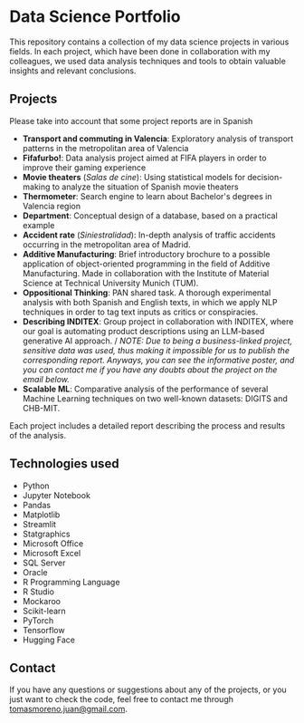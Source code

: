 # Data Science Portfolio
This repository contains a collection of my data science projects in various fields. 
In each project, which have been done in collaboration with my colleagues, we used data analysis techniques and tools to obtain valuable insights and relevant conclusions.

## Projects
Please take into account that some project reports are in Spanish

+ **Transport and commuting in Valencia**: Exploratory analysis of transport patterns in the metropolitan area of Valencia
+ **Fifafurbo!**: Data analysis project aimed at FIFA players in order to improve their gaming experience
+ **Movie theaters** (*Salas de cine*): Using statistical models for decision-making to analyze the situation of Spanish movie theaters
+ **Thermometer**: Search engine to learn about Bachelor's degrees in Valencia region
+ **Department**: Conceptual design of a database, based on a practical example
+ **Accident rate** (*Siniestralidad*): In-depth analysis of traffic accidents occurring in the metropolitan area of Madrid.
+ **Additive Manufacturing**: Brief introductory brochure to a possible application of object-oriented programming in the field of Additive Manufacturing. Made in collaboration with the Institute of Material Science at Technical University Munich (TUM).
+ **Oppositional Thinking**: PAN shared task. A thorough experimental analysis with both Spanish and English texts, in which we apply NLP techniques in order to tag text inputs as critics or conspiracies.
+ **Describing INDITEX**: Group project in collaboration with INDITEX, where our goal is automating product descriptions using an LLM-based generative AI approach. / *NOTE: Due to being a business-linked project, sensitive data was used, thus making it impossible for us to publish the corresponding report. Anyways, you can see the informative poster, and you can contact me if you have any doubts about the project on the email below.*
+ **Scalable ML**: Comparative analysis of the performance of several Machine Learning techniques on two well-known datasets: DIGITS and CHB-MIT.

Each project includes a detailed report describing the process and results of the analysis. 

## Technologies used
+ Python
+ Jupyter Notebook
+ Pandas
+ Matplotlib
+ Streamlit
+ Statgraphics
+ Microsoft Office
+ Microsoft Excel
+ SQL Server
+ Oracle
+ R Programming Language
+ R Studio
+ Mockaroo
+ Scikit-learn
+ PyTorch
+ Tensorflow
+ Hugging Face

## Contact
If you have any questions or suggestions about any of the projects, or you just want to check the code, feel free to contact me through tomasmoreno.juan@gmail.com.

